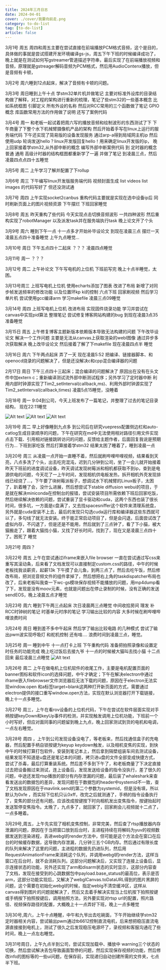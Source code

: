 ```yaml
---
title: 2024年三月日志
date: 2024-04-01
cover: ./cover/我要向前走.png
category: to-do-list
tag: [to-do-list]
article: false
---
```



3月1号 周五  周四和周五主要在尝试直接在前端播放PCM格式音频，这个是目的，具体做的事就是尝试搭建开发环境编译gs-js，周五下午下班的时候编译成功了，晚上就是在测试如何写gstreamer管道描述字符串，最后实现了在前端播放视频和音频，原理就是gstreager解码音频为PCM格式，然后用AudioContenx播放，但是音频有卡顿，

3月2号 周六睡到12点起床，解决了音频有卡顿的问题。

3月3号 周日睡到上午十点 学stm32单片机并做笔记 主要对标准外设库的目录结构做了解释，对工程的架构进行重新的梳理，笔记了些stm32的一些基本概念 比如系统框图 引脚定义 所有外设的名称 然后对RCC常用的三个函数做了笔记 GPIO概念 库函数常用方法的作用做了说明 还写了案例代码

3月4号 周一  和老板一起试着把周六写的播放音频和绘制波形的东西测试了下 下午商量了下整个水下机械臂摄像机产品的架构 然后开始着手写在linux上运行的服务端代码 下午还实现了简易版的设备发现服务 通过arp-a得到局域网主机ip 然后使用udp 轮询发送hello？linux开发版回复hello！用来确定linux开发版的ip， 晚上回家接着学stm32,从外部中断的概念 编写外部中断案例代码 到 定时器的概念 普通 通用 高级计时器的结构框图都重新学了一遍 并做了笔记 到凌晨三点，然后凌晨四点点四十五睡觉

3月5号 周二  上午学习了解并配置了下rollup 

3月6号 周三 下午编写linux开发版服务端代码 视频封面生成 list videos list images 的代码写好了 但还没测试通

3月7号 周四 上午实现socket2canbus  重构代码主要就是实现在选中设备ip后 同时刷新页面上的图片视频资源 下午摆烂 下班回家睡觉

3月8号 周五 昨天重构了些代码 今天实现点击切换音频波形 一共四种波形 然后重构实现了robotManager 以及派发task并在服务端执行task 晚上论文开了个头

3月9号 周六 睡到下午一点 十一点多才开始补毕设论文 到现在凌晨三点 摆烂一天 凌晨五点四十准备睡觉 上午九点睡觉...

3月10号 周日 下午五点四十二起床 ？？？ 凌晨四点睡觉

3月11号 周一 ？？？

3月12号 周二 上午补论文 下午写电机的上位机 下班前写完 晚上十点半睡觉，太困。

3月13号周三 上班写电机上位机 使用echarts添加了图表 改进了布局 新增了对同步帧发送频率的修改功能 以及位置环kp ki的控制 六点下班 回家刷视频 然后学习单片机 尝试使用gcc编译arm 学习makefile 凌晨三点09睡觉

3月14号 周四 上班写电机上位机 改进布局 实现固件烧录功能 学习并尝试在canvas中实现pid算法 整理笔记 尝试修复博客网站构建的bug 到现在凌晨3点35 准备睡觉

3月15日 周五 上午修复博客主题新版本依赖版本导致无法构建的问题 下午改毕设论文 解决一个工作问题 主要是无法从canvas上获取渲染的webl图像 通过异步多次获取解决  晚上改毕设论文 然后接着了解了下makefile 现在凌晨四点半 睡觉

3月16日 周六 下午两点起床 弄了一天 现在凌晨5:52 把编译、链接器脚本、和openocd烧录的问题解决了，但是还没解决c和cpp混合编译器的问题

2月17日 周日 下午三点四十三起床；混合编译的问题解决了 原因出在没有在头文件中加extern c；重新编译测试流外部中断测试程序；另外学习了定时器中断 利用内部时钟源实现了Tim2_setInterval(callback,ms)、利用外部时钟源实现了Tim2_setInterval(callback,times) 凌晨5点15睡觉，没睡着

3月18号 周一 9:04到公司，今天上班发布了一篇笔记，并整理了过去的笔记目录结构， 现在22:11睡觉

![Alt text](assets/images/4ebeb7e337e8d43f3bf474eb93e23cd0.png)
![Alt text](assets/images/8ef4cea54aa197038a644a5699e07208.gif)
![Alt text](assets/images/73642cbc516f355c51491f363c0e77d3.gif)

3月19号 周二 早上好像睡到九点多 到公司后在研究vuepress配置侧边栏和auto-catlog生成目录顺序的问题，下午在研究在md中无法使用相对路径引用文件实现点击下载、引用相对链接跳转访问的问题，反馈给主题作者，后面回复我说是预期行为... 下班到家吃饭 然后打算接着学stm32 结果太困了睡着了，睡到凌晨一点

3月20号 周三 从凌晨一点开始一直睡不着，然后就刷哔哩哔哩视频，结果看到天亮，八点多洗了个头，出去吃完混沌，迟到几分钟到公司，坐了一会儿就开始接着昨天下班前的进度调试设备，昨天调试发现树莓派和相机都获取不到ip，查到是电源供电的问题，今天花了一上午时间，发现相机供电板发热，拆开相机外壳发现排线已经烧了...，下午要了块树莓派板子，想调试水下机械臂的Linux板子，太困了，趴着睡了会，没什么进展，然后想尝试下stable diffusion webui的项目，于是就在解决miniconda在控制台的报错，尝试安装项目所需依赖下班后回家吃饭，然后继续解决依赖的问题，尝试重装了显卡驱动和cuda，这两个东西也装了很长时间，很多坑，一方面是c盘满了，又去找spacesniffer这个软件来清理系统盘，另外就是cuda安装不上去，最后的发现只勾选cuda运行库和编译器这些东西就可以了，多勾线了就无法安装。终于能正常启动项目了，但是会闪退，后面尝试改了虚拟内存，不闪退了，但是还是不能用，然后就到了三点钟了，看了下小猫，被大猫搬走了，跟着大猫找小猫，又找了好长时间，找到了，现在又是凌晨三点四十了。困死了 睡觉

3月21号 周四？

3月22号 周五 上午在尝试通过iframe来嵌入file browser 一直在尝试通过写css来重写其滚动条，后来看了文档发现可以直接制定custom.css的路径，中午的时候老板找我谈薪资，起薪13k 下午摸了会儿鱼，到两三点了，然后去吃午饭，然后修改布局，把浏览音频文件的组件拿掉了，然后想把右上角的taskdispatcher布局也改了，后来老板叫我查一下wc-gs模块保存视频不能播放的问题，用mp4dump看了下，发现是没有moov元素，也就是问题出在停止录制的时候，没有正确的发送sendEOS，晚上凌晨五点才睡觉

3月23号 周六 睡到下午两三点起床 次日凌晨两三点睡觉 中间收拾房间 理发 补RCC时钟树的笔记  时基单元时序的笔记 学习输出比较的内容 大多时候在刷哔哩哔哩浪费时间

3月24号 周日 睡到差不多中午起床 然后学了输出比较电路 的几种模式 尝试了输出pwm波实现呼吸灯 和舵机控制 还有啥.... 浪费时间到凌晨三点，睡觉。

3月25号 周一 睡到中午 十一点打卡上班 下午重构代码 准备把拍照录像和设置定时任务的功能完成 晚上吃过饭后去接九爷 十一点的时候被大猫叫去找小猫 十二点回来 最后凌晨三点睡觉
![Alt text](assets/images/304f5842a3741279f3b6aa96b5d2847c.png)

3月26号 周二 上午在做电机上位机软件的收尾工作，主要是电机配置页面的banner图标和软件icon的选择问题，中午才确定；下午在解决electron中通过iframe嵌入filebrowser文件浏览器后无法下载的问题，原因在于electron无法实现window.open 和a标签target=blank这两种打开新页面的方式，需要通过electron提供的接口重写window.open方法，实现在默认浏览器打开下载链接，晚上十一点多睡觉。

3月27号 周三，上午在看rov设备的上位机代码，下午在尝试在软件层面实现对手柄按键keyDown和keyUp事件的检测，并实现触发调用上位机功能，下班前一个小时写好，但应对面同事的问题留到晚上九点，晚上回家测试到货的电机和电调，一点左右睡觉。

3月28号 周四 ，上午到公司发现设备没电了，等老板来，然后找通信盒子的充电器，然后配置手柄自锁按键为keyup keydown触发，以及相机变焦的实现，到快中午的时候打算打包软件，安装到笔记本上，然后拿到隔壁组装车间去测试设备，结果发现不知道是u盘还是笔记本的问题，拷贝进u盘的文件全部变成快捷方式，尝试了杀毒，最后打算重装系统。然后差不多到下午了，和老板商量了下决定直接过去把设备搬过来测试，连上设备后，发现发送给设备的指令没执行，差了很久的问题，中途还发现rtsp播放的部分有内存泄漏的问题，最后装了whaleshark来查看发送出的数据包的差异，发现问题在于数据包的header中systemid不一致，查了文档发现原因在于mavlink.send的第二个参数为systemid，但是没有填，所以默认为0xfe ，而实际下位机只认0xff，改完之后就测通了，手柄的指令设备执行了，变焦的部分还有问题。应该改成按键按下时向相机发出变焦指令，按键抬起时发送暂停变焦指令。太晚了，九点多了，就回家了，回家刷会儿视频就十二点了，一点多睡着。

3月29号,周五，上午先实现了相机变焦控制，非常完美，然后查了rtsp播放器内存泄漏的问题，原因在于当把窗口放到后台时，主进程持续在将解码为yuv的视频数据发送到渲染进程，丢进webgl的render方法中，但可能是这个方法会在窗口在后台的时候缓存数据，这导致内存泄漏，几分钟三五个GB内存。然后通过有限长度的队列来解决了这里的问题，主进程的数据先扔进队列，然后用RequestAnimationFrame来消耗这个队列，并调用webgl的render方法，这样当窗口在后台时，就不会消耗队列。这部分问题解决后，又实现了连接上设备后，显示连接状态的功能，另外还实现了arm和disarm状态的实时显示，这部分内容查了文档，发现在接受到的心跳数据包中payload.base_status的最高位，表示是否arm，这部分功能实现后，又解决了webglCanvas.toDataURL得到的图片黑屏的问题，这个需要在初始化webgl的时候，指定weblg不清空缓冲区，这样从canvas得到图片的问题就解决了，然后又去着手解决实现当上位机按下拍照按键或手柄按下拍照按键后，调用拍照方法，另外要实现对rtsp url的配置，照片路径、视频保存路径的配置，大概晚上十一点弄好下班，晚上一点多睡觉

3月30号,周六，上午十点睡醒，中午和九爷出去吃碗面，下午开始继续学stm32定时器相关内容，尝试输出pwm通过tb6612控制直流电机，后来想把稳压直流电源直接接到电机上，测试了很久之后发现稳压电源坏了，录视频和客服沟通花了些时间，晚上一点左右睡觉。

3月31号周日，上午九点半到公司，尝试实现加载中、播放中 warning三个状态的切换，然后尝试解决丢包导致画面暂停的问题，然后实现保存视频的功能，然后修改info的图标等的一些ui问题，在保存前，实现递归自动创建所需的文件夹，七点半下班。